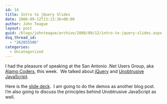 ```yaml
---
id: 14
title: Intro to jQuery Slides
date: 2008-09-12T13:13:36+00:00
author: John Teague
layout: post
guid: /blogs/johnteague/archive/2008/09/12/intro-to-jquery-slides.aspx
dsq_thread_id:
  - "262055506"
categories:
  - Uncategorized
---
```

I had the pleasure of speaking at the San Antonio .Net Users Group, aka [Alamo Coders](http://www.alamocoders.net/), this week.&nbsp; We talked about [jQuery](http://www.jquery.com) and [Unobtrusive JavaScript](http://en.wikipedia.org/wiki/Unobtrusive_JavaScript).

Here is the [slide deck](http://www.lostechies.com/files/folders/jcteague/entry4914.aspx).&nbsp; I am going to do the demos as another blog post.&nbsp; I&#8217;m also going to discuss the principles behind Unobtrusive JavaScript as well.